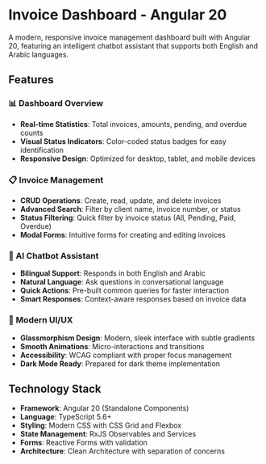# Invoice Dashboard - Angular 20

A modern, responsive invoice management dashboard built with Angular 20, featuring an intelligent chatbot assistant that supports both English and Arabic languages.

## Features

### 📊 Dashboard Overview
- **Real-time Statistics**: Total invoices, amounts, pending, and overdue counts
- **Visual Status Indicators**: Color-coded status badges for easy identification
- **Responsive Design**: Optimized for desktop, tablet, and mobile devices

### 📋 Invoice Management
- **CRUD Operations**: Create, read, update, and delete invoices
- **Advanced Search**: Filter by client name, invoice number, or status
- **Status Filtering**: Quick filter by invoice status (All, Pending, Paid, Overdue)
- **Modal Forms**: Intuitive forms for creating and editing invoices

### 🤖 AI Chatbot Assistant
- **Bilingual Support**: Responds in both English and Arabic
- **Natural Language**: Ask questions in conversational language
- **Quick Actions**: Pre-built common queries for faster interaction
- **Smart Responses**: Context-aware responses based on invoice data

### 🎨 Modern UI/UX
- **Glassmorphism Design**: Modern, sleek interface with subtle gradients
- **Smooth Animations**: Micro-interactions and transitions
- **Accessibility**: WCAG compliant with proper focus management
- **Dark Mode Ready**: Prepared for dark theme implementation

## Technology Stack

- **Framework**: Angular 20 (Standalone Components)
- **Language**: TypeScript 5.6+
- **Styling**: Modern CSS with CSS Grid and Flexbox
- **State Management**: RxJS Observables and Services
- **Forms**: Reactive Forms with validation
- **Architecture**: Clean Architecture with separation of concerns